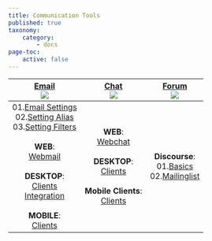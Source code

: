 ```yaml
---
title: Communication Tools
published: true
taxonomy:
    category:
        - docs
page-toc:
    active: false
---
```


|[Email<br>![](/start/icons/email.png)](email)|[Chat<br>![](/start/icons/chat.png)](chat)|[Forum<br>![](/start/icons/forum.png)](forum)|
|:--:|:--:|:--:|
|01.[Email Settings](email/clients/)<br>02.[Setting Alias](email/alias)<br>03.[Setting Filters](email/filters)<br><br>**WEB**:<br>[Webmail](email/webmail)<br><br>**DESKTOP**:<br>[Clients](email/clients/desktop)<br>[Integration](email/de_integration)<br><br>**MOBILE**:<br>[Clients](email/clients/mobile)|**WEB**:<br>[Webchat](chat/webchat)<br><br>**DESKTOP**:<br>[Clients](chat/desktop)<br><br>**Mobile Clients**:<br>[Clients](chat/clients/mobile)|**Discourse**:<br>01.[Basics](/forum/basics)<br>02.[Mailinglist](/forum/mailinglist)|
